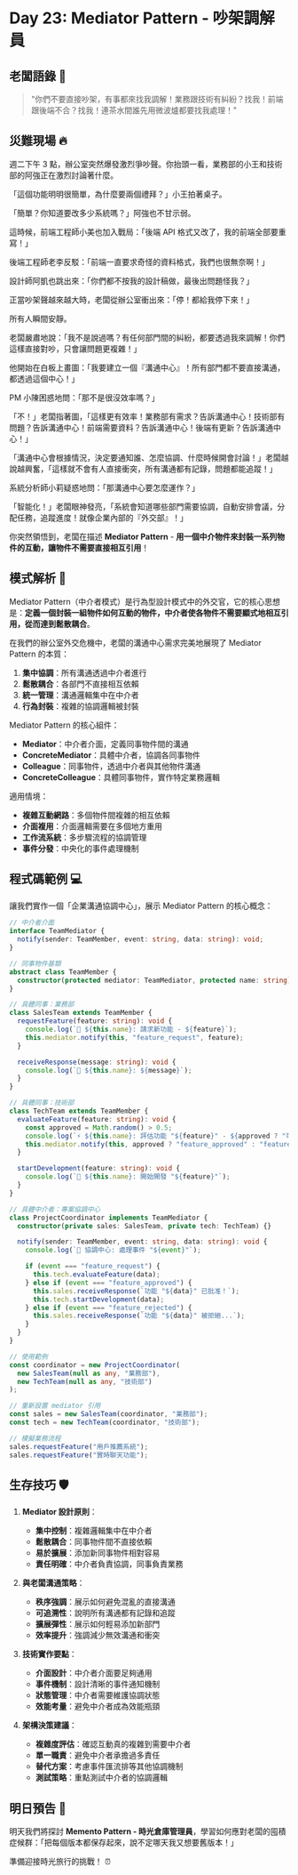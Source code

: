 # Day 23: Mediator Pattern - 吵架調解員

## 老闆語錄 💬

> "你們不要直接吵架，有事都來找我調解！業務跟技術有糾紛？找我！前端跟後端不合？找我！連茶水間誰先用微波爐都要找我處理！"

## 災難現場 🔥

週二下午 3 點，辦公室突然爆發激烈爭吵聲。你抬頭一看，業務部的小王和技術部的阿強正在激烈討論著什麼。

「這個功能明明很簡單，為什麼要兩個禮拜？」小王拍著桌子。

「簡單？你知道要改多少系統嗎？」阿強也不甘示弱。

這時候，前端工程師小美也加入戰局：「後端 API 格式又改了，我的前端全部要重寫！」

後端工程師老李反駁：「前端一直要求奇怪的資料格式，我們也很無奈啊！」

設計師阿凱也跳出來：「你們都不按我的設計稿做，最後出問題怪我？」

正當吵架聲越來越大時，老闆從辦公室衝出來：「停！都給我停下來！」

所有人瞬間安靜。

老闆嚴肅地說：「我不是說過嗎？有任何部門間的糾紛，都要透過我來調解！你們這樣直接對吵，只會讓問題更複雜！」

他開始在白板上畫圖：「我要建立一個『溝通中心』！所有部門都不要直接溝通，都透過這個中心！」

PM 小陳困惑地問：「那不是很沒效率嗎？」

「不！」老闆指著圖，「這樣更有效率！業務部有需求？告訴溝通中心！技術部有問題？告訴溝通中心！前端需要資料？告訴溝通中心！後端有更新？告訴溝通中心！」

「溝通中心會根據情況，決定要通知誰、怎麼協調、什麼時候開會討論！」老闆越說越興奮，「這樣就不會有人直接衝突，所有溝通都有記錄，問題都能追蹤！」

系統分析師小莉疑惑地問：「那溝通中心要怎麼運作？」

「智能化！」老闆眼神發亮，「系統會知道哪些部門需要協調，自動安排會議，分配任務，追蹤進度！就像企業內部的『外交部』！」

你突然領悟到，老闆在描述 **Mediator Pattern** - **用一個中介物件來封裝一系列物件的互動，讓物件不需要直接相互引用**！

## 模式解析 🧠

Mediator Pattern（中介者模式）是行為型設計模式中的外交官，它的核心思想是：**定義一個封裝一組物件如何互動的物件，中介者使各物件不需要顯式地相互引用，從而達到鬆散耦合**。

在我們的辦公室外交危機中，老闆的溝通中心需求完美地展現了 Mediator Pattern 的本質：

1. **集中協調**：所有溝通透過中介者進行
2. **鬆散耦合**：各部門不直接相互依賴
3. **統一管理**：溝通邏輯集中在中介者
4. **行為封裝**：複雜的協調邏輯被封裝

Mediator Pattern 的核心組件：

- **Mediator**：中介者介面，定義同事物件間的溝通
- **ConcreteMediator**：具體中介者，協調各同事物件
- **Colleague**：同事物件，透過中介者與其他物件溝通
- **ConcreteColleague**：具體同事物件，實作特定業務邏輯

適用情境：

- **複雜互動網路**：多個物件間複雜的相互依賴
- **介面複用**：介面邏輯需要在多個地方重用
- **工作流系統**：多步驟流程的協調管理
- **事件分發**：中央化的事件處理機制

## 程式碼範例 💻

讓我們實作一個「企業溝通協調中心」，展示 Mediator Pattern 的核心概念：

```ts
// 中介者介面
interface TeamMediator {
  notify(sender: TeamMember, event: string, data: string): void;
}

// 同事物件基類
abstract class TeamMember {
  constructor(protected mediator: TeamMediator, protected name: string) {}
}

// 具體同事：業務部
class SalesTeam extends TeamMember {
  requestFeature(feature: string): void {
    console.log(`💼 ${this.name}: 請求新功能 - ${feature}`);
    this.mediator.notify(this, "feature_request", feature);
  }

  receiveResponse(message: string): void {
    console.log(`💼 ${this.name}: ${message}`);
  }
}

// 具體同事：技術部
class TechTeam extends TeamMember {
  evaluateFeature(feature: string): void {
    const approved = Math.random() > 0.5;
    console.log(`⚡ ${this.name}: 評估功能 "${feature}" - ${approved ? "可行" : "困難"}`);
    this.mediator.notify(this, approved ? "feature_approved" : "feature_rejected", feature);
  }

  startDevelopment(feature: string): void {
    console.log(`🔧 ${this.name}: 開始開發 "${feature}"`);
  }
}

// 具體中介者：專案協調中心
class ProjectCoordinator implements TeamMediator {
  constructor(private sales: SalesTeam, private tech: TechTeam) {}

  notify(sender: TeamMember, event: string, data: string): void {
    console.log(`🏢 協調中心: 處理事件 "${event}"`);

    if (event === "feature_request") {
      this.tech.evaluateFeature(data);
    } else if (event === "feature_approved") {
      this.sales.receiveResponse(`功能 "${data}" 已批准！`);
      this.tech.startDevelopment(data);
    } else if (event === "feature_rejected") {
      this.sales.receiveResponse(`功能 "${data}" 被拒絕...`);
    }
  }
}

// 使用範例
const coordinator = new ProjectCoordinator(
  new SalesTeam(null as any, "業務部"),
  new TechTeam(null as any, "技術部")
);

// 重新設置 mediator 引用
const sales = new SalesTeam(coordinator, "業務部");
const tech = new TechTeam(coordinator, "技術部");

// 模擬業務流程
sales.requestFeature("用戶推薦系統");
sales.requestFeature("實時聊天功能");
```

## 生存技巧 🛡️

1. **Mediator 設計原則**：

   - **集中控制**：複雜邏輯集中在中介者
   - **鬆散耦合**：同事物件間不直接依賴
   - **易於擴展**：添加新同事物件相對容易
   - **責任明確**：中介者負責協調，同事負責業務

2. **與老闆溝通策略**：

   - **秩序強調**：展示如何避免混亂的直接溝通
   - **可追溯性**：說明所有溝通都有記錄和追蹤
   - **擴展彈性**：展示如何輕易添加新部門
   - **效率提升**：強調減少無效溝通和衝突

3. **技術實作要點**：

   - **介面設計**：中介者介面要足夠通用
   - **事件機制**：設計清晰的事件通知機制
   - **狀態管理**：中介者需要維護協調狀態
   - **效能考量**：避免中介者成為效能瓶頸

4. **架構決策建議**：
   - **複雜度評估**：確認互動真的複雜到需要中介者
   - **單一職責**：避免中介者承擔過多責任
   - **替代方案**：考慮事件匯流排等其他協調機制
   - **測試策略**：重點測試中介者的協調邏輯

## 明日預告 🔮

明天我們將探討 **Memento Pattern - 時光倉庫管理員**，學習如何應對老闆的囤積症候群：「把每個版本都保存起來，說不定哪天我又想要舊版本！」

準備迎接時光旅行的挑戰！ ⏰
